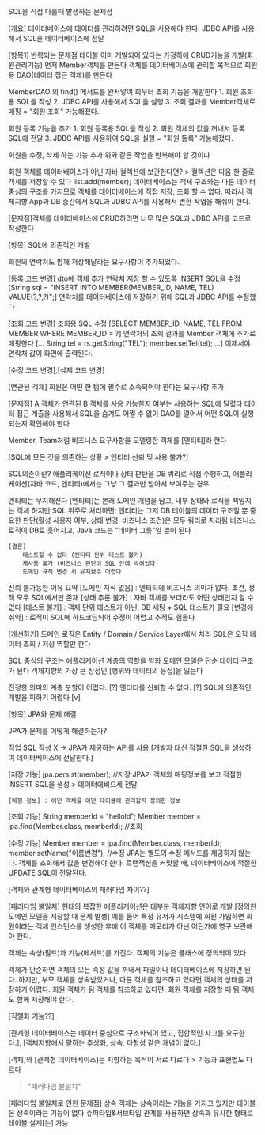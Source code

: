 SQL을 직접 다룰때 발생하는 문제점


[개요] 
데이터베이스에 데이터를 관리하려면 SQL을 사용해야 한다.
JDBC API를 사용해서 SQL을 데이터베이스에 전달

[항목1]
반복되는 문제점
테이블 이미 개발되어 있다는 가정하에 CRUD기능을 개발(회원관리기능)
먼저 Member객체를 만든다
객체를 데이터베이스에 관리할 목적으로 회원용 DAO(데이터 접근 객체)를 만든다

MemberDAO 의 find() 메서드를 완서앟여 회우너 조회 기능을 개발한다
    1. 회원 조회용 SQL을 작성
    2. JDBC API를 사용해서 SQL을 실행
    3. 조회 결과를 Member객체로 매핑
= "회원 조회" 가능해졌다.

회원 등록 기능을 추가
    1. 회원 등록용 SQL을 작성
    2. 회원 객체의 값을 꺼내서 등록 SQL에 전달
    3. JDBC API를 사용하여 SQL을 실행
= "회원 등록" 가능해졌다.

회원을 수정, 삭제 하는 기능 추가
위와 같은 작업을 반복해야 할 것이다

회원 객체를 데이터베이스가 아닌 자바 컬렉션에 보관한다면? > 컬렉션은 다음 한 줄로 객체를 저장할 수 있다
    list.add(member);
데이터베이스는 객체 구조와는 다른 데이터 중심의 구조를 가지므로 객체를 데이터베이스에 직접 저장, 조회 할 수 없다.
따라서 객체지향 App과 DB 중간에서 SQL과 JDBC API를 사용해서 변환 작업을 해줘야 한다.

[문제점]객체를 데이터베이스에 CRUD하려면 너무 많은 SQL과 JDBC API를 코드로 작성한다

[항목]
SQL에 의존적인 개발

회원의 연락처도 함께 저장해달라는 요구사항이 추가되었다.

[등록 코드 변경]
dto에 객체 추가
연락처 저장 할 수 있도록 INSERT SQL을 수정
[String sql = "INSERT INTO MEMBER(MEMBER_ID, NAME, TEL) VALUE(?,?,?)";]
연락처를 데이터베이스에 저장하기 위해 SQL과 JDBC API를 수정했다

[조회 코드 변경]
조회용 SQL 수정
[SELECT MEMBER_ID, NAME, TEL FROM MEMBER WHERE MEMBER_ID = ?]
연락처의 조회 결과를 Member 객체에 추가로 매핑한다
[...
String tel = rs.getString("TEL");
member.setTel(tel);
...]
이제서야 연락처 값이 화면에 출력된다.

[수정 코드 변경],[삭제 코드 변경]

[연관된 객체]
회원은 어떤 한 팀에 필수로 소속되어야 한다는 요구사항 추가

[문제점]
    A 객체가 연관된 B 객체를 사용 가능한지 여부는 사용하는 SQL에 달렸다
    데이터 접근 계츨을 사용해서 SQL을 숨겨도 어쩔 수 없이 DAO를 열어서 어떤 SQL이 실행되는지 확인해야 한다

Member, Team처럼 비즈니스 요구사항을 모델링한 객체를 [엔티티]라 한다

[SQL에 모든 것을 의존하는 상황 > 엔티티 신뢰 및 사용 불가?]

SQL의존이란?
    애플리케이션 로직이나 상태 판탄을 DB 쿼리로 직접 수행하고, 애플리케이션(자바 코드, 엔티티)에서는
    그냥 그 결과만 받아서 보여주는 경우

엔티티는 무지해진다
    [엔티티]는 본래 도메인 개념을 담고, 내부 상태와 로직을 책임지는 객체
    하지만 SQL 위주로 처리하면:
        엔티티는 그저 DB 테이블의 데이터 구조일 뿐
        중요한 판단(활성 사용자 여부, 상태 변경, 비즈니스 조건)은 모두 쿼리로 처리됨
        비즈니스 로직이 DB로 흧어지고, Java 코드는 "데이터 그릇"일 뿐이 된다

    [결론]
        테스트할 수 없다 (엔티티 단위 테스트 불가)
        재사용 불가 (비즈니스 판단이 SQL 안에 박혀있다
        도메인 규칙 변경 시 유지보수 어렵다

신뢰 불가능한 이유 요약
    [도메인 지식 없음] : 엔티티에 비즈니스 의미가 없다. 조건, 정책 모두 SQL에서만 존재
    [상태 추론 불가] : 자바 객체를 보더라도 어떤 상태인지 알 수 없다
    [테스트 불가] : 객체 단위 테스트가 아닌, DB 세팅 + SQL 테스트가 필요
    [변경에 취약] : 로직이 SQL에 하드코딩되어 수정이 어렵고 추적도 힘들다

[개선하기]
    도메인 로직은 Entity / Domain / Service Layer에서 처리
    SQL은 오직 데이터 조회 / 저장 역할만 한다

SQL 중심의 구조는 애플리케이션 계층의 역할을 약화
도메인 모델은 단순 데이터 구조가 된다
객체지향의 가장 큰 장점인 [행위와 데이터의 응집]을 잃는다


진정한 의미의 계층 분할이 어렵다. [?]
엔티티를 신뢰할 수 없다. [?]
SQL에 의존적인 개발을 피하기 어렵다 [v]

[항목]
JPA와 문제 해결

JPA가 문제를 어떻게 해결하는가?

직업 SQL 작성 X -> JPA가 제공하는 API를 사용
[개발자 대신 적절한 SQL을 생성하여 데이터베이스에 전달한다.]

[저장 기능]
jpa.persist(member); //저장
JPA가 객체와 매핑정보를 보고 적절한 INSERT SQL을 생성 > 데이터에비으세 전달

    [매핑 정보] : 어떤 객체를 어떤 테이블에 관리할지 정의한 정보

[조회 기능]
String memberId = "helloId";
Member member = jpa.find(Member.class, memberId);   //조회

[수정 기능]
Member member = jpa.find(Member.class, memberId);
member.setName("이름변경"); //수정
JPA는 별도의 수정 메서드를 제공하지 않는다.
객체를 조회해서 값을 변경해야 한다.
트랜잭션을 커밋할 때, 데이터베이스에 적절한 UPDATE SQL이 전달된다.

[객체와 관계형 데이터베이스의 패러다임 차이??]

[패러다임 불일치]
현대의 복잡한 애플리케이션은 대부분 객체지향 언어로 개발
[정의한 도메인 모델을 저장할 때 문제 발생]
예를 들어 특정 유저가 시스템에 회원 가입하면 회원이라는 객체 인스턴스를 생성한 후에 이 객체를 메모리가 아닌 어딘가에 영구 보관해야 한다.

객체는 속성(필드)과 기능(메서드)를 가진다.
객체의 기능은 클래스에 정의되어 있다

객체가 단순하면 객체의 모든 속성 값을 꺼내서 파일이나 데이터베이스에 저장하면 된다.
하지만, 부모 객체를 상속받았거나, 다른 객체를 참조하고 있다면 객체의 상태를 저장하기 어렵다.
회원 객체가 팀 객체를 참조하고 있다면, 회원 객체를 저장할 때 팀 객체도 함께 저장해야 한다.

[직렬화 기능??]

[관계형 데이터베이스는 데이터 중심으로 구조화되어 있고, 집합적인 사고를 요구한다.],
[객체지향에서 말하는 추상화, 상속, 다형성 같은 개념이 없다.]

[객체]와 [관계형 데이터베이스]는 지향하는 목적이 서로 다르다 > 기능과 표현법도 다르다
> "패러다임 불일치"

[패러다임 불일치로 인한 문제점]
상속
    객체는 상속이라는 기능을 가지고 있지만 테이블은 상속이라는 기능이 없다
    슈퍼타입&서브타입 관계를 사용하면 상속과 유사한 형태로 테이블 설계[는] 가능

